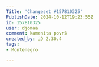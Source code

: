 ```yaml
---
Title: 'Changeset #157810325'
PublishDate: 2024-10-12T19:23:55Z
id: 157810325
user: djomaa
comment: kamenita površ
created_by: iD 2.30.4
tags:
- Montenegro

---
```

